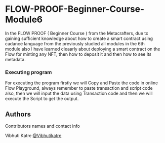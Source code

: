 # FLOW-PROOF-Beginner-Course-Module6

 In the FLOW PROOF ( Beginner Course ) from the Metacrafters, due to gaining sufficient knowledge about how to create a smart contract using cadance language from the previously studied all modules in the 6th module also I have learned cleaarly about deploying a smart contract on the Flow for minting any NFT, then how to deposit it and then how to see its metadata.

### Executing program
For executing the program firstly we will Copy and Paste the code in online Flow Playground, always remember to paste transaction and script code also, then we will input the data using Transaction code and then we will execute the Script to get the output.

## Authors
Contributors names and contact info

Vibhuti Katre
[@Vibhutikatre](https://twitter.com/Vibhutikatre)
